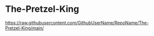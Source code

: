 # The-Pretzel-King
https://raw.githubusercontent.com/GithubUserName/RepoName/The-Pretzel-King/main/
